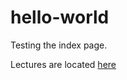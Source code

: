 # hello-world

Testing the index page. 

Lectures are located [here](https://aldaldi.github.io/Lectures/)
